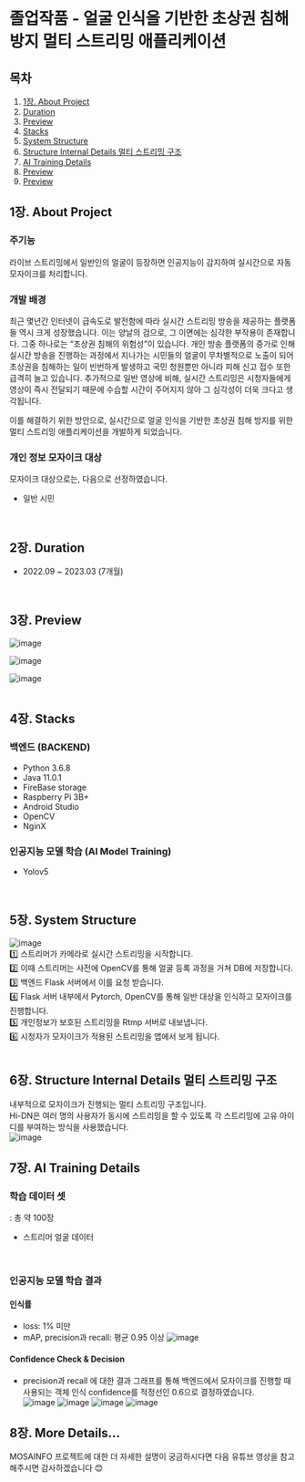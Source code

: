 # 졸업작품 - 얼굴 인식을 기반한 초상권 침해 방지 멀티 스트리밍 애플리케이션  <br/>

## 목차 
1. [1장. About Project](#1-About-Project)
2. [Duration](#2.-Duration)
3. [Preview](#3.-Preview)
4. [Stacks](#4.-Stacks)
5. [System Structure](#5.-System-Structure)
6. [Structure Internal Details 멀티 스트리밍 구조](#6.-Structure-Internal-Details-멀티-스트리밍-구조)
7. [AI Training Details](#7.-AI-Training-Details)
8. [Preview](#3.-Preview)
9. [Preview](#3.-Preview)


## 1장. About Project
### 주기능 
라이브 스트리밍에서 일반인의 얼굴이 등장하면 인공지능이 감지하여 실시간으로 자동 모자이크를 처리합니다.
<br/>

### 개발 배경
최근 몇년간 인터넷이 급속도로 발전함에 따라 실시간 스트리밍 방송을 제공하는 플랫폼들 역시 크게 성장했습니다. 이는 양날의 검으로, 그 이면에는 심각한 부작용이 존재합니다. 그중 하나로는 “초상권 침해의 위험성”이 있습니다. 개인 방송 플랫폼의 증가로 인해 실시간 방송을 진행하는 과정에서 지나가는 시민들의 얼굴이 무차별적으로 노출이 되어 초상권을 침해하는 일이 빈번하게 발생하고 국민 청원뿐만 아니라 피해 신고 접수 또한 급격히 늘고 있습니다. 추가적으로 일반 영상에 비해, 실시간 스트리밍은 시청자들에게 영상이 즉시 전달되기 때문에 수습할 시간이 주어지지 않아 그 심각성이 더욱 크다고 생각됩니다.

이를 해결하기 위한 방안으로, 실시간으로 얼굴 인식을 기반한 초상권 침해 방지를 위한 멀티 스트리밍 애플리케이션을 개발하게 되었습니다.
<br/>

### 개인 정보 모자이크 대상
모자이크 대상으로는, 다음으로 선정하였습니다.
- 일반 시민
<br/>

## 2장. Duration
- 2022.09 ~ 2023.03 (7개월)
<br/>

## 3장. Preview
![image](https://user-images.githubusercontent.com/102573192/210356297-37bff7e5-de71-4aa0-966e-c9e7660e455c.png) <br/>

![image](https://github.com/kyounggseo/real-time-face/assets/102573192/b7258bad-fec2-42dc-9b71-60d96ce24290) <br/>

![image](https://github.com/kyounggseo/real-time-face/assets/102573192/9ebc3fc3-4106-4c21-b6c0-16da77fb7979) <br/>
<br/>

## 4장. Stacks
### 백엔드 (BACKEND)
- Python 3.6.8
- Java 11.0.1 <br/>
- FireBase storage <br/>
- Raspberry Pi 3B+
- Android Studio
- OpenCV
- NginX
  <br/>
  
### 인공지능 모델 학습 (AI Model Training)
- Yolov5
<br/>

## 5장. System Structure
![image](https://github.com/kyounggseo/real-time-face/assets/102573192/f0c690c0-91e4-4e11-8d75-7a07511654db) <br/>
1️⃣ 스트리머가 카메라로 실시간 스트리밍을 시작합니다. <br/>
2️⃣ 이때 스트리머는 사전에 OpenCV를 통해 얼굴 등록 과정을 거쳐 DB에 저장합니다.  <br/>
3️⃣ 백엔드 Flask 서버에서 이를 요청 받습니다. <br/>
4️⃣ Flask 서버 내부에서 Pytorch, OpenCV를 통해 일반 대상을 인식하고 모자이크를 진행합니다. <br/>
5️⃣ 개인정보가 보호된 스트리밍을 Rtmp 서버로 내보냅니다. <br/>
6️⃣ 시청자가 모자이크가 적용된 스트리밍을 앱에서 보게 됩니다. <br/>
<br/>

## 6장. Structure Internal Details 멀티 스트리밍 구조
내부적으로 모자이크가 진행되는 멀티 스트리밍 구조입니다. <br/>
Hi-DN은 여러 명의 사용자가 동시에 스트리밍을 할 수 있도록 각 스트리밍에 고유 아이디를 부여하는 방식을 사용했습니다. <br/>
![image](https://github.com/kyounggseo/real-time-face/assets/102573192/dd21129f-f4c4-41ae-b5f1-d09ffbfbe535)
<br/>

## 7장.  AI Training Details
### 학습 데이터 셋
: 총 약 100장
- 스트리머 얼굴 데이터
<br/>

### 인공지능 모델 학습 결과
#### 인식률
- loss: 1% 미만
- mAP, precision과 recall: 평균 0.95 이상
![image](https://github.com/kyounggseo/real-time-face/assets/102573192/bd5a3028-9aa6-433e-b746-469d45a82a43)

#### Confidence Check & Decision
- precision과 recall 에 대한 결과 그래프를 통해 백엔드에서 모자이크를 진행할 때 사용되는 객체 인식 confidence를 적정선인 0.6으로 결정하였습니다.  <br/>
![image](https://github.com/kyounggseo/real-time-face/assets/102573192/c4782724-615a-40af-8207-070246a8f81e)
![image](https://github.com/kyounggseo/real-time-face/assets/102573192/7a3a894f-1607-4bb9-874b-7fab42c004ae)
![image](https://github.com/kyounggseo/real-time-face/assets/102573192/b342a73a-f707-4890-8c4a-821414e982bc)
![image](https://github.com/kyounggseo/real-time-face/assets/102573192/b08fa9c5-9dde-4e20-a800-dc33f9a95cdc)


## 8장. More Details...
MOSAINFO 프로젝트에 대한 더 자세한 설명이 궁금하시다면 다음 유튜브 영상을 참고해주시면 감사하겠습니다 😊
